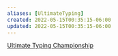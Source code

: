 ```yaml
---
aliases: [UltimateTyping]
created: 2022-05-15T00:35:15-06:00
updated: 2022-05-15T00:35:15-06:00
---
```


[Ultimate Typing Championship](https://ultimatetypingchampionship.com/)
